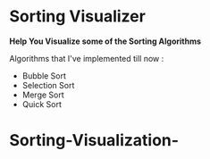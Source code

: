 # Sorting Visualizer

<b>Help You Visualize some of the Sorting Algorithms</b>

Algorithms that I've implemented till now :

- Bubble Sort
- Selection Sort
- Merge Sort
- Quick Sort
# Sorting-Visualization-

